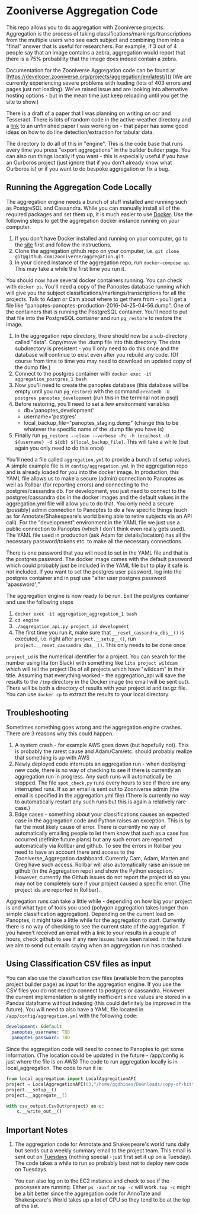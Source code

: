 # Zooniverse Aggregation Code

This repo allows you to do aggregation with Zooniverse projects. Aggregation is the process of taking classifications/markings/transcriptions from the multiple users who see each subject and combining them into a "final" answer that is useful for researchers. 
For example, if 3 out of 4 people say that an image contains a zebra, aggregation would report that there is a 75% probability that the image does indeed contain a zebra.

Documentation for the Zooniverse Aggregation code can be found at [https://developer.zooniverse.org/projects/aggregation/en/latest/]() (We are currently experiencing severe problems with loading (lots of 403 errors and pages just not loading). We've raised issue and are looking into alternative hosting options - but in the mean time just keep reloading until you get the site to show.)

There is a draft of a paper that I was planning on writing on ocr and Tesseract. There is lots of random code in the active-weather directory and a [link](https://drive.google.com/open?id=0By-LeWaBxt31ZVBfZ2R6SXl4NWs) to an unfinished paper I was working on - that paper has some good ideas on how to do line detection/extraction for tabular data.

The directory to do all of this in "engine". This is the code base that runs every time you press "export aggregations" in the builder builder page. You can also run things locally if you want - this is especially useful if you have an Ourboros project (just ignore that if you don't already know what Ourboros is) or if you want to do bespoke aggregation or fix a bug.

## Running the Aggregation Code Locally

The aggregation engine needs a bunch of stuff installed and running such as PostgreSQL and Cassandra. While you can manually install all of the required packages and set them up, it is much easier to use [Docker](https://www.docker.com). Use the following steps to get the aggregation docker instance running on your computer.

1. If you don't have Docker installed and running on your computer, go to the [site](https://www.docker.com) first and follow the instructions.
2. Clone the aggregation github repo on your computer, i.e. `git clone git@github.com:zooniverse/aggregation.git`
3. In your cloned instance of the aggregation repo, run `docker-compose up`. This may take a while the first time you run it. 

You should now have several docker containers running. You can check with `docker ps`. You'll need a copy of the Panoptes database running which will give you the subject classifications/markings/transcriptions for all the projects. Talk to Adam or Cam about where to get them from - you'll get a file like "panoptes-panoptes-production-2016-04-25-04-56.dump". One of the containers that is running the PostgreSQL container. You'll need to put that file into the PostgreSQL container and run `pg_restore` to restore the image.

1. In the aggregation repo directory, there should now be a sub-directory called "data". Copy/move the .dump file into this directory. The data subdirectory is presistent - you'll only need to do this once and the database will continue to exist even after you rebuild any code. (Of course from time to time you may need to download an updated copy of the dump file.)
2. Connect to the postgres container with `docker exec -it aggregation_postgres_1 bash`
3. Now you'll need to create the panoptes database (this database will be empty until you run `pg_restore`) with the command `createdb -U postgres panoptes_development` (run this in the terminal not in psql)
4. Before restoring, you'll need to set a few environment variables
    * db='panoptes_development'
    * username='postgres'
    * local_backup_file="panoptes_staging.dump" (change this to be whatever the specific name of the .dump file you have is)
5. Finally run `pg_restore --clean --verbose -Fc -h localhost -U ${username} -d ${db} ${local_backup_file}`. This will take a while (but again you only need to do this once)

You'll need a file called `aggregation.yml` to provide a bunch of setup values. A simple example file is in `config/aggregation.yml` in the aggregation repo and is already loaded for you into the docker image. In production, this YAML file allows us to make a secure (admin) connection to Panoptes as well as Rollbar (for reporting errors) and connecting to the postgres/cassandra db. 
For development, you just need to connect to the postgres/cassandra dbs in the docker images and the default values in the aggregation.yml file will allow you to do that. You only need a secure (possibly) admin connection to Panoptes to do a few specific things (such as for Annotate/Shakespeare's world being able to retire subjects via an API call). 
For the "development" environment in the YAML file we just use a public connection to Panoptes (which I don't think even really gets used). The YAML file used in production (ask Adam for details/location) has all the necessary password/tokens etc. to make all the necessary connections.

There is one password that you will need to set in the YAML file and that is the postgres password. The docker image comes with the default password which could probably just be included in the YAML file but to play it safe is not included. If you want to set the postgres user password, log into the postgres container and in psql use "alter user postgres password 'apassword';"

The aggregation engine is now ready to be run. Exit the postgres container and use the following steps 

1. `docker exec -it aggregation_aggregation_1 bash`
2. `cd engine`
3. `./aggregation_api.py project_id development`
4. The first time you run it, make sure that `__reset_cassandra_dbs__()` is executed, i.e. right after `project.__setup__()`, run `project.__reset_cassandra_dbs__()`. This only needs to be done once

`project_id` is the numerical identifier for a project. You can search for the number using lita (on Slack) with something like `lita project wildcam` which will tell the project IDs of all projects which have "wildcam" in their title. 
Assuming that everything worked - the aggregation_api will save the results to the `/tmp` directory in the Docker image (no email will be sent out). There will be both a directory of results with your project id and tar.gz file. You can use `docker cp` to extract the results to your local directory.

## Troubleshooting

Sometimes something goes wrong and the aggregation engine crashes. There are 3 reasons why this could happen.

1. A system crash - for example AWS goes down (but hopefully not). This is probably the rarest cause and Adam/Cam/etc. should probably realize that something is up with AWS
2. Newly deployed code interrupts an aggregation run - when deploying new code, there is no way of checking to see if there is currently an aggregation run in progress. Any such runs will automatically be stopped. The file `spot_check.py` runs every hours to see if there are any interrupted runs. If so an email is sent out to Zooniverse admin (the email is specified in the aggregation.yml file) (There is currently no way to automatically restart any such runs but this is again a relatively rare case.)
3. Edge cases - something about your classifications causes an expected case in the aggregation code and Python raises an exception. This is by far the most likely cause of error. There is currently no way of automatically emailing people to let them know that such as a case has occurred (definite future plans) but any such errors are reported automatically via Rollbar and github. To see the errors in Rollbar you need to have an account there and access to the Zooniverse_Aggregation dashboard. Currently Cam, Adam, Marten and Greg have such access. Rollbar will also automatically raise an issue on github (in the Aggregation repo) and show the Python exception. However, currently the Github issues do not report the project id so you may not be completely sure if your project caused a specific error. (The project ids are reported in Rollbar).  

Aggregation runs can take a little while - depending on how big your project is and what type of tools you used (polygon aggregation takes longer than simple classification aggregation). Depending on the current load on Panoptes, it might take a little while for the aggregation to start. Currently there is no way of checking to see the current state of the aggregation. If you haven't received an email with a link to your results in a couple of hours, check github to see if any new issues have been raised. In the future we aim to send out emails saying when an aggregation run has crashed.

## Using Classification CSV files as input

You can also use the classification csv files (available from the panoptes project builder page) as input for the aggregation engine. If you use the CSV files you do not need to connect to postgres or cassandra. However the current implementation is slightly inefficient since values are stored in a Pandas dataframe without indexing (this could definitely be improved in the future). You will need to also have a YAML file located in `/app/config/aggregation.yml` with the following code:

```yaml
development: &default
  panoptes_username: TBD
  panoptes_password: TBD
```
  
Since the aggregation code will need to connec to Panoptes to get some information. (The location could be updated in the future - /app/config is just where the file is on AWS) The code to run aggregation locally is in local_aggregation. The code to run it is:

```python
from local_aggregation import LocalAggregationAPI
project = LocalAggregationAPI(63,"/home/ggdhines/Downloads/copy-of-kitteh-zoo-subjects-classifications.csv")
project.__setup__()
project.__aggregate__()

with csv_output.CsvOut(project) as c:
    c.__write_out__()
```

## Important Notes

1. The aggregation code for Annotate and Shakespeare's world runs daily but sends out a weekly summary email to the project team. This email is sent out on [Tuesdays](https://github.com/zooniverse/aggregation/blob/281279b9367167c42920648e03dc65ba3e2be038/engine/text_aggregation.py#L452) (nothing special - just first set it up on a Tuesday). The code takes a while to run so probably best not to deploy new code on Tuesdays.
   
   You can also log on to the EC2 instance and check to see if the processes are running. Either `ps -auxf` or `top -c` will work. `top -c` might be a bit better since the aggregation code for AnnoTate and Shakespeare's World takes up a lot of CPU so they tend to be at the top of the list. 

